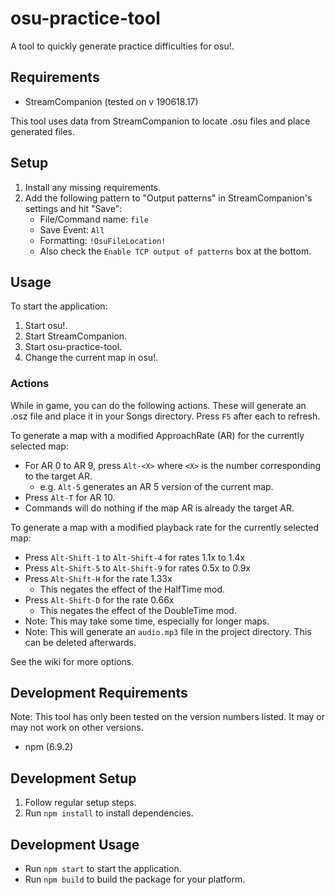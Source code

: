 # osu-practice-tool

A tool to quickly generate practice difficulties for osu!.

## Requirements

- StreamCompanion (tested on v 190618.17)

This tool uses data from StreamCompanion to locate .osu files and place generated files.

## Setup

1. Install any missing requirements.
2. Add the following pattern to "Output patterns" in StreamCompanion's settings and hit "Save":
    - File/Command name: `file`
    - Save Event: `All`
    - Formatting: `!OsuFileLocation!`
    - Also check the `Enable TCP output of patterns` box at the bottom.

## Usage

To start the application:

1. Start osu!.
2. Start StreamCompanion.
3. Start osu-practice-tool.
4. Change the current map in osu!.

### Actions

While in game, you can do the following actions. These will generate an .osz file and place it in your Songs directory. Press `F5` after each to refresh.

To generate a map with a modified ApproachRate (AR) for the currently selected map:

* For AR 0 to AR 9, press `Alt-<X>` where `<X>` is the number corresponding to the target AR.
    * e.g. `Alt-5` generates an AR 5 version of the current map.
* Press `Alt-T` for AR 10.
* Commands will do nothing if the map AR is already the target AR.

To generate a map with a modified playback rate for the currently selected map:

* Press `Alt-Shift-1` to `Alt-Shift-4` for rates 1.1x to 1.4x
* Press `Alt-Shift-5` to `Alt-Shift-9` for rates 0.5x to 0.9x
* Press `Alt-Shift-H` for the rate 1.33x
    * This negates the effect of the HalfTime mod.
* Press `Alt-Shift-D` for the rate 0.66x
    * This negates the effect of the DoubleTime mod.
* Note: This may take some time, especially for longer maps.
* Note: This will generate an `audio.mp3` file in the project directory. This can be deleted afterwards.

See the wiki for more options.

## Development Requirements

Note: This tool has only been tested on the version numbers listed. It may or may not work on other versions.

- npm (6.9.2)

## Development Setup

1. Follow regular setup steps.
2. Run `npm install` to install dependencies.

## Development Usage

- Run `npm start` to start the application.
- Run `npm build` to build the package for your platform.
